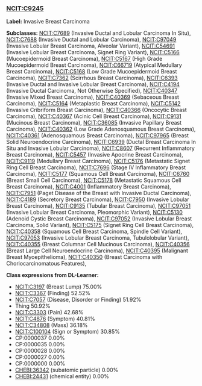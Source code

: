 
### [NCIT:C9245](http://purl.obolibrary.org/obo/NCIT_C9245)
**Label:** Invasive Breast Carcinoma

**Subclasses:** [NCIT:C7689](http://purl.obolibrary.org/obo/NCIT_C7689) (Invasive Ductal and Lobular Carcinoma In Situ), [NCIT:C7688](http://purl.obolibrary.org/obo/NCIT_C7688) (Invasive Ductal and Lobular Carcinoma), [NCIT:C97049](http://purl.obolibrary.org/obo/NCIT_C97049) (Invasive Lobular Breast Carcinoma, Alveolar Variant), [NCIT:C54691](http://purl.obolibrary.org/obo/NCIT_C54691) (Invasive Lobular Breast Carcinoma, Signet Ring Variant), [NCIT:C5166](http://purl.obolibrary.org/obo/NCIT_C5166) (Mucoepidermoid Breast Carcinoma), [NCIT:C5167](http://purl.obolibrary.org/obo/NCIT_C5167) (High Grade Mucoepidermoid Breast Carcinoma), [NCIT:C66719](http://purl.obolibrary.org/obo/NCIT_C66719) (Atypical Medullary Breast Carcinoma), [NCIT:C5168](http://purl.obolibrary.org/obo/NCIT_C5168) (Low Grade Mucoepidermoid Breast Carcinoma), [NCIT:C7362](http://purl.obolibrary.org/obo/NCIT_C7362) (Scirrhous Breast Carcinoma), [NCIT:C6393](http://purl.obolibrary.org/obo/NCIT_C6393) (Invasive Ductal and Invasive Lobular Breast Carcinoma), [NCIT:C4194](http://purl.obolibrary.org/obo/NCIT_C4194) (Invasive Ductal Carcinoma, Not Otherwise Specified), [NCIT:C40347](http://purl.obolibrary.org/obo/NCIT_C40347) (Invasive Mixed Breast Carcinoma), [NCIT:C40369](http://purl.obolibrary.org/obo/NCIT_C40369) (Sebaceous Breast Carcinoma), [NCIT:C5164](http://purl.obolibrary.org/obo/NCIT_C5164) (Metaplastic Breast Carcinoma), [NCIT:C5142](http://purl.obolibrary.org/obo/NCIT_C5142) (Invasive Cribriform Breast Carcinoma), [NCIT:C40366](http://purl.obolibrary.org/obo/NCIT_C40366) (Oncocytic Breast Carcinoma), [NCIT:C40367](http://purl.obolibrary.org/obo/NCIT_C40367) (Acinic Cell Breast Carcinoma), [NCIT:C9131](http://purl.obolibrary.org/obo/NCIT_C9131) (Mucinous Breast Carcinoma), [NCIT:C36085](http://purl.obolibrary.org/obo/NCIT_C36085) (Invasive Papillary Breast Carcinoma), [NCIT:C40362](http://purl.obolibrary.org/obo/NCIT_C40362) (Low Grade Adenosquamous Breast Carcinoma), [NCIT:C40361](http://purl.obolibrary.org/obo/NCIT_C40361) (Adenosquamous Breast Carcinoma), [NCIT:C97965](http://purl.obolibrary.org/obo/NCIT_C97965) (Breast Solid Neuroendocrine Carcinoma), [NCIT:C6939](http://purl.obolibrary.org/obo/NCIT_C6939) (Ductal Breast Carcinoma In Situ and Invasive Lobular Carcinoma), [NCIT:C8607](http://purl.obolibrary.org/obo/NCIT_C8607) (Recurrent Inflammatory Breast Carcinoma), [NCIT:C5457](http://purl.obolibrary.org/obo/NCIT_C5457) (Invasive Apocrine Breast Carcinoma), [NCIT:C9119](http://purl.obolibrary.org/obo/NCIT_C9119) (Medullary Breast Carcinoma), [NCIT:C5176](http://purl.obolibrary.org/obo/NCIT_C5176) (Metastatic Signet Ring Cell Breast Carcinoma), [NCIT:C7696](http://purl.obolibrary.org/obo/NCIT_C7696) (Stage IV Inflammatory Breast Carcinoma), [NCIT:C5177](http://purl.obolibrary.org/obo/NCIT_C5177) (Squamous Cell Breast Carcinoma), [NCIT:C6760](http://purl.obolibrary.org/obo/NCIT_C6760) (Breast Small Cell Carcinoma), [NCIT:C5178](http://purl.obolibrary.org/obo/NCIT_C5178) (Metastatic Squamous Cell Breast Carcinoma), [NCIT:C4001](http://purl.obolibrary.org/obo/NCIT_C4001) (Inflammatory Breast Carcinoma), [NCIT:C7951](http://purl.obolibrary.org/obo/NCIT_C7951) (Paget Disease of the Breast with Invasive Ductal Carcinoma), [NCIT:C4189](http://purl.obolibrary.org/obo/NCIT_C4189) (Secretory Breast Carcinoma), [NCIT:C7950](http://purl.obolibrary.org/obo/NCIT_C7950) (Invasive Lobular Breast Carcinoma), [NCIT:C9135](http://purl.obolibrary.org/obo/NCIT_C9135) (Tubular Breast Carcinoma), [NCIT:C97051](http://purl.obolibrary.org/obo/NCIT_C97051) (Invasive Lobular Breast Carcinoma, Pleomorphic Variant), [NCIT:C5130](http://purl.obolibrary.org/obo/NCIT_C5130) (Adenoid Cystic Breast Carcinoma), [NCIT:C97052](http://purl.obolibrary.org/obo/NCIT_C97052) (Invasive Lobular Breast Carcinoma, Solid Variant), [NCIT:C5175](http://purl.obolibrary.org/obo/NCIT_C5175) (Signet Ring Cell Breast Carcinoma), [NCIT:C40358](http://purl.obolibrary.org/obo/NCIT_C40358) (Squamous Cell Breast Carcinoma, Spindle Cell Variant), [NCIT:C97053](http://purl.obolibrary.org/obo/NCIT_C97053) (Invasive Lobular Breast Carcinoma, Tubulolobular Variant), [NCIT:C40355](http://purl.obolibrary.org/obo/NCIT_C40355) (Breast Columnar Cell Mucinous Carcinoma), [NCIT:C40356](http://purl.obolibrary.org/obo/NCIT_C40356) (Breast Large Cell Neuroendocrine Carcinoma), [NCIT:C40395](http://purl.obolibrary.org/obo/NCIT_C40395) (Malignant Breast Myoepithelioma), [NCIT:C40350](http://purl.obolibrary.org/obo/NCIT_C40350) (Breast Carcinoma with Choriocarcinomatous Features), 

**Class expressions from DL-Learner:**

- [NCIT:C3197](http://purl.obolibrary.org/obo/NCIT_C3197) (Breast Lump) 75.00%
- [NCIT:C3367](http://purl.obolibrary.org/obo/NCIT_C3367) (Finding) 52.52%
- [NCIT:C7057](http://purl.obolibrary.org/obo/NCIT_C7057) (Disease, Disorder or Finding) 51.92%
- Thing 50.92%
- [NCIT:C3303](http://purl.obolibrary.org/obo/NCIT_C3303) (Pain) 42.68%
- [NCIT:C4876](http://purl.obolibrary.org/obo/NCIT_C4876) (Symptom) 40.81%
- [NCIT:C34808](http://purl.obolibrary.org/obo/NCIT_C34808) (Mass) 36.18%
- [NCIT:C100104](http://purl.obolibrary.org/obo/NCIT_C100104) (Sign or Symptom) 30.85%
- CP:0000037 0.00%
- CP:0000035 0.00%
- CP:0000028 0.00%
- CP:0000027 0.00%
- CP:0000000 0.00%
- [CHEBI:36342](http://purl.obolibrary.org/obo/CHEBI_36342) (subatomic particle) 0.00%
- [CHEBI:24431](http://purl.obolibrary.org/obo/CHEBI_24431) (chemical entity) 0.00%


